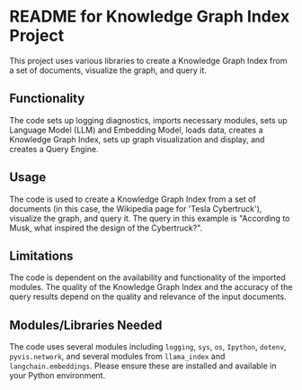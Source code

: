# README for Knowledge Graph Index Project

This project uses various libraries to create a Knowledge Graph Index 
from a set of documents, visualize the graph, and query it.

## Functionality
The code sets up logging diagnostics, imports necessary modules, 
sets up Language Model (LLM) and Embedding Model, loads data, creates a Knowledge Graph Index, 
sets up graph visualization and display, and creates a Query Engine.

## Usage
The code is used to create a Knowledge Graph Index from a set of documents 
(in this case, the Wikipedia page for 'Tesla Cybertruck'), visualize the graph, and query it.
The query in this example is "According to Musk, what inspired the design of the Cybertruck?".

## Limitations
The code is dependent on the availability and functionality of the imported modules.
The quality of the Knowledge Graph Index and the accuracy of the query results depend on the quality and relevance of the input documents.

## Modules/Libraries Needed
The code uses several modules including `logging`, `sys`, `os`, `Ipython`, `dotenv`, `pyvis.network`, 
and several modules from `llama_index` and `langchain.embeddings`. 
Please ensure these are installed and available in your Python environment.
